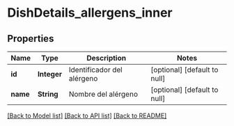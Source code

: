 # DishDetails_allergens_inner
## Properties

| Name | Type | Description | Notes |
|------------ | ------------- | ------------- | -------------|
| **id** | **Integer** | Identificador del alérgeno | [optional] [default to null] |
| **name** | **String** | Nombre del alérgeno | [optional] [default to null] |

[[Back to Model list]](../README.md#documentation-for-models) [[Back to API list]](../README.md#documentation-for-api-endpoints) [[Back to README]](../README.md)

